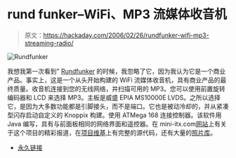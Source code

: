 # rund funker–WiFi、MP3 流媒体收音机

> 原文：<https://hackaday.com/2006/02/26/rundfunker-wifi-mp3-streaming-radio/>

![Rundfunker](img/aaf22e9f0be960e58a6d34ece482ee88.png)

我想我第一次看到" [Rundfunker](http://www.mini-itx.com/projects/rundfunker/) 的时候，我忽略了它，因为我认为它是一个商业产品。事实上，这是一个从头开始构建的 WiFi 流媒体收音机，具有商业产品的最终质量。收音机连接到您的无线网络，并扫描可用的 MP3。您可以使用前置旋转编码器和 LCD 来选择 MP3。主板是威盛 EPIA MS10000E LVDS。之所以选择它，是因为大多数功能都是引脚接头，而不是端口。它也是被动冷却的，并从紧凑型闪存启动自定义的 Knoppix 构建。使用 ATMega 168 连接控制器。该软件用 Java 编写，具有与前面板相同的网络界面和遥控器。在 mini-itx.com[网站](http://www.mini-itx.com/projects/rundfunker/)上有关于这个项目的精彩报道，在[项目维基](https://troubadix.multimedia.fh-augsburg.de/rundfunkertrac/)上有完整的源代码，还有大量的[照片库](http://gallery.christianleberfinger.de/thumbnails.php?album=54)。

*   [永久链接](http://www.mini-itx.com/projects/rundfunker/)